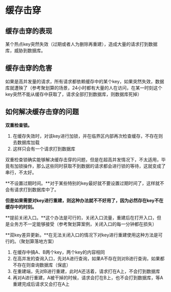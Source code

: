 # 缓存击穿

## 缓存击穿的表现

某个热点key突然失效（过期或者人为删除再重建），造成大量的请求打到数据库，威胁到数据库。

## 缓存击穿的危害

如果是高并发量的请求，所有请求都依赖缓存中的某个key，如果突然失效，数据库就遭殃了（参考聚划算的场景，24小时都有大量的人在访问，在某一时刻这个key突然不能从缓存中获取了，请求全部打到数据库，则数据库死掉）

## 如何解决缓存击穿的问题

**双重检查锁。**

1. 在缓存失效时，对该key进行加锁，并在临界区内部再次检查缓存，不存在则去数据库加载
2. 这样只会有一个请求打到数据库

双重检查锁确实能够解决缓存击穿的问题，但是在超高并发情况下，不太适用，毕竟有加锁操作，那么这些同时获取不到数据的请求都会进行锁的等待，这就变成了串行，不太好。

**不设置过期时间。**对于某些特别的key最好就不要设置过期时间了，这样就不会有请求打到数据库中了。

**但是如果需要对key进行重建，则这种办法就不不好用了，因为必然存在key不在缓存中的时刻。**

**提前关闭入口。**这个办法是可行的，关闭入口流量，重建后在打开入口，但是业务方不一定能够接受（参考聚划算案例，关闭入口的每一分钟都在损失）

**双key差异更新。**在无法关闭入口的情况下对key进行重建使用这种方法是可行的。（聚划算落地方案）

1. 在缓存中搞A、B两个key，两个key的内容相同
2. 在高并发的查询入口，先对A进行查询，如果A不存在则对B进行查询，如果都不存在则查询数据库（保底）
3. 在重建端，先对B进行重建，此时A还活着，请求打在A上，不会打到数据库
4. 再对A进行重建，A被干掉的时候，请求会打在B上，也不会打到数据库，等A重建完成后请求又会打在A上



